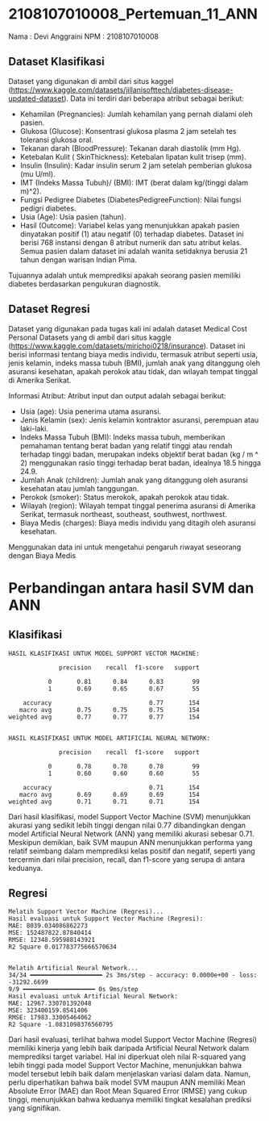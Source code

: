 # 2108107010008_Pertemuan_11_ANN

Nama : Devi Anggraini
NPM : 2108107010008

## Dataset Klasifikasi

Dataset yang digunakan di ambil dari situs kaggel (https://www.kaggle.com/datasets/jillanisofttech/diabetes-disease-updated-dataset).
Data ini terdiri dari beberapa atribut sebagai berikut:
- Kehamilan (Pregnancies): Jumlah kehamilan yang pernah dialami oleh pasien.
- Glukosa (Glucose): Konsentrasi glukosa plasma 2 jam setelah tes toleransi glukosa oral.
- Tekanan darah (BloodPressure): Tekanan darah diastolik (mm Hg).
- Ketebalan Kulit (	SkinThickness): Ketebalan lipatan kulit trisep (mm).
- Insulin (Insulin): Kadar insulin serum 2 jam setelah pemberian glukosa (mu U/ml).
- IMT (Indeks Massa Tubuh)/ (BMI): IMT (berat dalam kg/(tinggi dalam m)^2).
- Fungsi Pedigree Diabetes (DiabetesPedigreeFunction): Nilai fungsi pedigri diabetes.
- Usia (Age): Usia pasien (tahun).
- Hasil (Outcome): Variabel kelas yang menunjukkan apakah pasien dinyatakan positif (1) atau negatif (0) terhadap diabetes.
Dataset ini berisi 768 instansi dengan 8 atribut numerik dan satu atribut kelas. Semua pasien dalam dataset ini adalah wanita setidaknya berusia 21 tahun dengan warisan Indian Pima.

Tujuannya adalah untuk memprediksi apakah seorang pasien memiliki diabetes berdasarkan pengukuran diagnostik.


## Dataset Regresi

Dataset yang digunakan pada tugas kali ini adalah dataset Medical Cost Personal Datasets yang di ambil dari situs kaggle (https://www.kaggle.com/datasets/mirichoi0218/insurance). Dataset ini berisi informasi tentang biaya medis individu, termasuk atribut seperti usia, jenis kelamin, indeks massa tubuh (BMI), jumlah anak yang ditanggung oleh asuransi kesehatan, apakah perokok atau tidak, dan wilayah tempat tinggal di Amerika Serikat.

Informasi Atribut:
Atribut input dan output adalah sebagai berikut:

- Usia (age): Usia penerima utama asuransi.
- Jenis Kelamin (sex): Jenis kelamin kontraktor asuransi, perempuan atau laki-laki.
- Indeks Massa Tubuh (BMI): Indeks massa tubuh, memberikan pemahaman tentang berat badan yang relatif tinggi atau rendah terhadap tinggi badan, merupakan indeks objektif berat badan (kg / m ^ 2) menggunakan rasio tinggi terhadap berat badan, idealnya 18.5 hingga 24.9.
- Jumlah Anak (children): Jumlah anak yang ditanggung oleh asuransi kesehatan atau jumlah tanggungan.
- Perokok (smoker): Status merokok, apakah perokok atau tidak.
- Wilayah (region): Wilayah tempat tinggal penerima asuransi di Amerika Serikat, termasuk northeast, southeast, southwest, northwest.
- Biaya Medis (charges): Biaya medis individu yang ditagih oleh asuransi kesehatan.

Menggunakan data ini untuk mengetahui pengaruh riwayat seseorang dengan Biaya Medis


# Perbandingan antara hasil SVM dan ANN

## Klasifikasi

```
HASIL KLASIFIKASI UNTUK MODEL SUPPORT VECTOR MACHINE:

              precision    recall  f1-score   support

           0       0.81      0.84      0.83        99
           1       0.69      0.65      0.67        55

    accuracy                           0.77       154
   macro avg       0.75      0.75      0.75       154
weighted avg       0.77      0.77      0.77       154


HASIL KLASIFIKASI UNTUK MODEL ARTIFICIAL NEURAL NETWORK:

              precision    recall  f1-score   support

           0       0.78      0.78      0.78        99
           1       0.60      0.60      0.60        55

    accuracy                           0.71       154
   macro avg       0.69      0.69      0.69       154
weighted avg       0.71      0.71      0.71       154
```

Dari hasil klasifikasi, model Support Vector Machine (SVM) menunjukkan akurasi yang sedikit lebih tinggi dengan nilai 0.77 dibandingkan dengan model Artificial Neural Network (ANN) yang memiliki akurasi sebesar 0.71. Meskipun demikian, baik SVM maupun ANN menunjukkan performa yang relatif seimbang dalam memprediksi kelas positif dan negatif, seperti yang tercermin dari nilai precision, recall, dan f1-score yang serupa di antara keduanya.

## Regresi

```
Melatih Support Vector Machine (Regresi)...
Hasil evaluasi untuk Support Vector Machine (Regresi):
MAE: 8039.034086862273
MSE: 152487822.87840414
RMSE: 12348.595988143921
R2 Square 0.017783775666570634


Melatih Artificial Neural Network...
34/34 ━━━━━━━━━━━━━━━━━━━━ 2s 3ms/step - accuracy: 0.0000e+00 - loss: -31292.6699
9/9 ━━━━━━━━━━━━━━━━━━━━ 0s 9ms/step
Hasil evaluasi untuk Artificial Neural Network:
MAE: 12967.330701392048
MSE: 323400159.8541406
RMSE: 17983.33005464062
R2 Square -1.0831098376560795
```

Dari hasil evaluasi, terlihat bahwa model Support Vector Machine (Regresi) memiliki kinerja yang lebih baik daripada Artificial Neural Network dalam memprediksi target variabel. Hal ini diperkuat oleh nilai R-squared yang lebih tinggi pada model Support Vector Machine, menunjukkan bahwa model tersebut lebih baik dalam menjelaskan variasi dalam data. Namun, perlu diperhatikan bahwa baik model SVM maupun ANN memiliki Mean Absolute Error (MAE) dan Root Mean Squared Error (RMSE) yang cukup tinggi, menunjukkan bahwa keduanya memiliki tingkat kesalahan prediksi yang signifikan.
